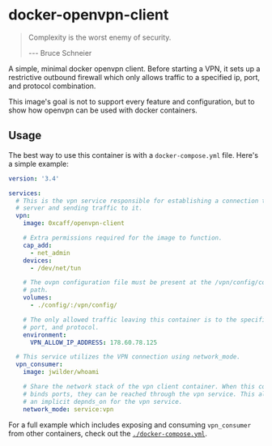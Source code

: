 docker-openvpn-client
=====================

> Complexity is the worst enemy of security.
>
> --- Bruce Schneier

A simple, minimal docker openvpn client. Before starting a VPN, it sets up a
restrictive outbound firewall which only allows traffic to a specified ip, port,
and protocol combination.

This image's goal is not to support every feature and configuration, but to show
how openvpn can be used with docker containers.

Usage
-----

The best way to use this container is with a `docker-compose.yml` file. Here's a
simple example:

```yaml
version: '3.4'

services:
  # This is the vpn service responsible for establishing a connection to the VPN
  # server and sending traffic to it.
  vpn:
    image: 0xcaff/openvpn-client

    # Extra permissions required for the image to function.
    cap_add:
      - net_admin
    devices:
      - /dev/net/tun

    # The ovpn configuration file must be present at the /vpn/config/config.ovpn
    # path.
    volumes:
      - ./config/:/vpn/config/

    # The only allowed traffic leaving this container is to the specified ip,
    # port, and protocol.
    environment:
      VPN_ALLOW_IP_ADDRESS: 178.60.78.125

  # This service utilizes the VPN connection using network_mode.
  vpn_consumer:
    image: jwilder/whoami

    # Share the network stack of the vpn client container. When this container
    # binds ports, they can be reached through the vpn service. This also adds
    # an implicit depnds_on for the vpn service.
    network_mode: service:vpn
```

For a full example which includes exposing and consuming `vpn_consumer` from other
containers, check out the [`./docker-compose.yml`][compose].

[compose]: ./docker-compose.yml
